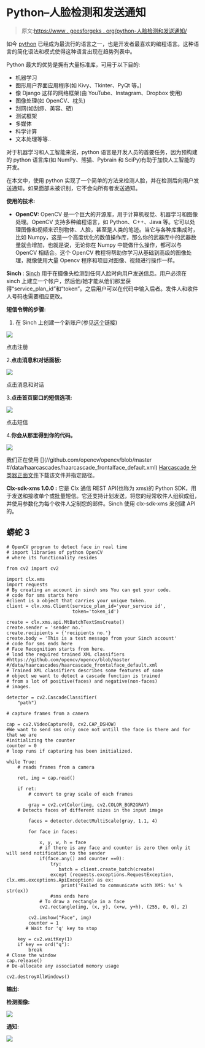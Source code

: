 # Python–人脸检测和发送通知

> 原文:[https://www . geesforgeks . org/python-人脸检测和发送通知/](https://www.geeksforgeeks.org/python-face-detection-and-sending-notification/)

如今 [python](https://www.geeksforgeeks.org/python-programming-language/) 已经成为最流行的语言之一，也是开发者最喜欢的编程语言。这种语言的简化语法和模式使得这种语言出现在趋势列表中。

Python 最大的优势是拥有大量标准库，可用于以下目的:

*   机器学习
*   图形用户界面应用程序(如 Kivy、Tkinter、PyQt 等。)
*   像 Django 这样的网络框架(由 YouTube、Instagram、Dropbox 使用)
*   图像处理(如 OpenCV、枕头)
*   刮网(如刮痧、美容、硒)
*   测试框架
*   多媒体
*   科学计算
*   文本处理等等..

对于机器学习和人工智能来说，python 语言是开发人员的首要任务，因为预构建的 python 语言库(如 NumPy、熊猫、Pybrain 和 SciPy)有助于加快人工智能的开发。

在本文中，使用 python 实现了一个简单的方法来检测人脸，并在检测后向用户发送通知。如果面部未被识别，它不会向所有者发送通知。

**使用的技术:**

*   **OpenCV:** OpenCV 是一个巨大的开源库，用于计算机视觉、机器学习和图像处理。OpenCV 支持多种编程语言，如 Python、C++、Java 等。它可以处理图像和视频来识别物体、人脸，甚至是人类的笔迹。当它与各种库集成时，比如 Numpy，这是一个高度优化的数值操作库，那么你的武器库中的武器数量就会增加，也就是说，无论你在 Numpy 中能做什么操作，都可以与 OpenCV 相结合。这个 OpenCV 教程将帮助你学习从基础到高级的图像处理，就像使用大量 Opencv 程序和项目对图像、视频进行操作一样。

**Sinch** : [Sinch](https://www.sinch.com/) 用于在摄像头检测到任何人脸时向用户发送信息。用户必须在 sinch 上建立一个帐户，然后他/她才能从他们那里获得“service_plan_id”和“token”。之后用户可以在代码中输入后者。发件人和收件人号码也需要相应更改。

**短信令牌的步骤:**

1.  在 Sinch 上创建一个新账户(参见[这个](https://www.sinch.com/)链接)

![](img/2c3146b0faab64f4983aeb6bcc617eae.png)

点击注册

2.**点击消息和对话面板:**

![](img/61d409dd87f307f171d5e5337c6e23fa.png)

点击消息和对话

3.**点击首页窗口的短信选项:**

![](img/3b71000864699d6ce3e5ec69b40c6343.png)

点击短信

4.**你会从那里得到你的代码。**

![](img/3a0b0c81b658efa36a52698808d87303.png)

我们正在使用 [](//github.com/opencv/opencv/blob/master #/data/haarcascades/haarcascade_frontalface_default.xml) [Harcascade 分类器正面文件](https://github.com/opencv/opencv/blob/master/data/haarcascades/haarcascade_frontalface_default.xml)下载该文件并指定路径。

**Clx-sdk-xms 1.0.0 :** 它是 Clx 通信 REST API(也称为 xms)的 Python SDK，用于发送和接收单个或批量短信。它还支持计划发送，将您的经常收件人组织成组，并使用参数化为每个收件人定制您的邮件。Sinch 使用 clx-sdk-xms 来创建 API 的。

## 蟒蛇 3

```
# OpenCV program to detect face in real time
# import libraries of python OpenCV
# where its functionality resides

from cv2 import cv2

import clx.xms
import requests
# By creating an account in sinch sms You can get your code.
# code for sms starts here
#client is a object that carries your unique token.
client = clx.xms.Client(service_plan_id='your_service id',
                        token='token_id')

create = clx.xms.api.MtBatchTextSmsCreate()
create.sender = 'sender no.'
create.recipients = {'recipients no.'}
create.body = 'This is a test message from your Sinch account'
# code for sms ends here
# Face Recognition starts from here.
# load the required trained XML classifiers
#https://github.com/opencv/opencv/blob/master
#/data/haarcascades/haarcascade_frontalface_default.xml
# Trained XML classifiers describes some features of some
# object we want to detect a cascade function is trained
# from a lot of positive(faces) and negative(non-faces)
# images.

detector = cv2.CascadeClassifier(
    "path")

# capture frames from a camera

cap = cv2.VideoCapture(0, cv2.CAP_DSHOW)
#We want to send sms only once not untill the face is there and for that we are
#initializing the counter
counter = 0
# loop runs if capturing has been initialized.

while True:
    # reads frames from a camera

    ret, img = cap.read()

    if ret:
        # convert to gray scale of each frames

        gray = cv2.cvtColor(img, cv2.COLOR_BGR2GRAY)
    # Detects faces of different sizes in the input image

        faces = detector.detectMultiScale(gray, 1.1, 4)

        for face in faces:

            x, y, w, h = face
            # if there is any face and counter is zero then only it will send notification to the sender
            if(face.any() and counter ==0):
                try:
                   batch = client.create_batch(create)
                except (requests.exceptions.RequestException, clx.xms.exceptions.ApiException) as ex:
                    print('Failed to communicate with XMS: %s' % str(ex))
                #sms ends here
            # To draw a rectangle in a face
            cv2.rectangle(img, (x, y), (x+w, y+h), (255, 0, 0), 2)

        cv2.imshow("Face", img)
        counter = 1
       # Wait for 'q' key to stop

    key = cv2.waitKey(1)
    if key == ord("q"):
        break
# Close the window
cap.release()
# De-allocate any associated memory usage

cv2.destroyAllWindows()
```

**输出:**

**检测图像:**

![](img/91410067234f54770205b8f90b9ff6cf.png)

**通知:**

![](img/4fcc2e981674ffc8cb835bdf3f20d0d2.png)